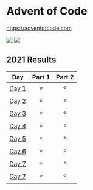 # Advent of Code

https://adventofcode.com

![](https://img.shields.io/badge/stars%20⭐-16-yellow)
![](https://img.shields.io/badge/days%20completed-8-red)

## 2021 Results

|                     Day                      | Part 1 | Part 2 |
| :------------------------------------------: | :----: | :----: |
| [Day 1](https://adventofcode.com/2021/day/1) |   ⭐   |   ⭐   |
| [Day 2](https://adventofcode.com/2021/day/2) |   ⭐   |   ⭐   |
| [Day 3](https://adventofcode.com/2021/day/3) |   ⭐   |   ⭐   |
| [Day 4](https://adventofcode.com/2021/day/4) |   ⭐   |   ⭐   |
| [Day 5](https://adventofcode.com/2021/day/5) |   ⭐   |   ⭐   |
| [Day 6](https://adventofcode.com/2021/day/6) |   ⭐   |   ⭐   |
| [Day 7](https://adventofcode.com/2021/day/7) |   ⭐   |   ⭐   |
| [Day 7](https://adventofcode.com/2021/day/8) |   ⭐   |   ⭐   |
